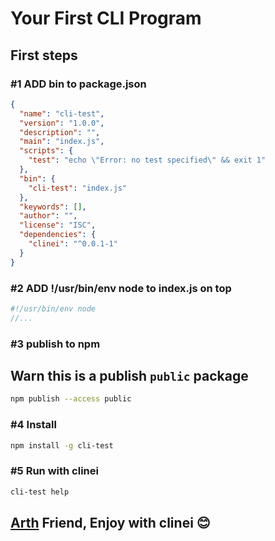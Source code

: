 # Your First CLI Program

## **First steps**

### #1 ADD bin to package.json

```json
{
  "name": "cli-test",
  "version": "1.0.0",
  "description": "",
  "main": "index.js",
  "scripts": {
    "test": "echo \"Error: no test specified\" && exit 1"
  },
  "bin": {
    "cli-test": "index.js"
  },
  "keywords": [],
  "author": "",
  "license": "ISC",
  "dependencies": {
    "clinei": "^0.0.1-1"
  }
}
```

### #2 ADD !/usr/bin/env node to index.js on top

```js
#!/usr/bin/env node
//...
```

### #3 publish to npm

## Warn this is a publish **`public`** package

```bash
npm publish --access public
```

### #4 Install

```bash
npm install -g cli-test
```

### #5 Run with clinei

```bash
cli-test help
```

## [Arth](https://github.com/4i8) Friend, Enjoy with clinei 😊
